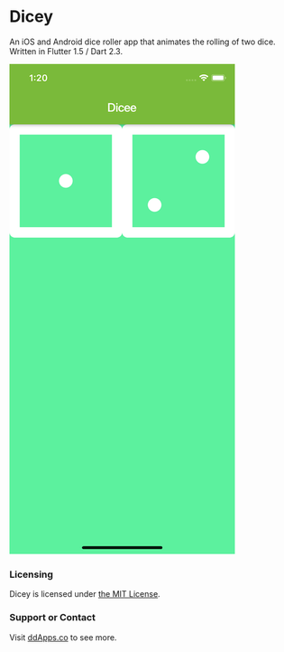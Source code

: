 # Dicey
An iOS and Android dice roller app that animates the rolling of two dice. Written in Flutter 1.5 / Dart 2.3.

![](art/screenshot/dicey_00.png?raw=true) 

### Licensing
Dicey is licensed under [the MIT License](LICENSE).

### Support or Contact
Visit [ddApps.co](http://ddapps.co) to see more.